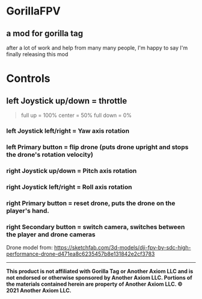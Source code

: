 # GorillaFPV
## a mod for gorilla tag

after a lot of work and help from many many people, I'm happy to say I'm finally releasing this mod

# Controls
## left Joystick up/down = throttle
> full up = 100%
> center = 50%
> full down = 0%
### left Joystick left/right = Yaw axis rotation
### left Primary button = flip drone (puts drone upright and stops the drone's rotation velocity)

### right Joystick up/down = Pitch axis rotation
### right Joystick left/right = Roll axis rotation
### right Primary button = reset drone, puts the drone on the player's hand.
### right Secondary button = switch camera, switches between the player and drone cameras

Drone model from: <https://sketchfab.com/3d-models/dji-fpv-by-sdc-high-performance-drone-d471ea8c6235457b8e131842e2cf3783>

------------------------------------------------------------------------

**This product is not affiliated with Gorilla Tag or Another Axiom LLC and is not endorsed or otherwise sponsored by Another Axiom LLC. Portions of the materials contained herein are property of Another Axiom LLC. © 2021 Another Axiom LLC.**
